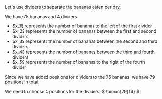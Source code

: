 Let's use dividers to separate the bananas eaten per day.

We have 75 bananas and 4 dividers.

<ul>
    <li> $x_1$ represents the number of bananas to the left of the first divider
    <li> $x_2$ represents the number of bananas between the first and second dividers
    <li> $x_3$ represents the number of bananas between the second and third dividers
    <li> $x_4$ represents the number of bananas between the third and fourth dividers
    <li> $x_5$ represents the number of bananas to the right of the fourth divider
</ul>

Since we have added positions for dividers to the 75 bananas, we have 79 positions in total.

We need to choose 4 positions for the dividers: $ \binom{79}{4} $
